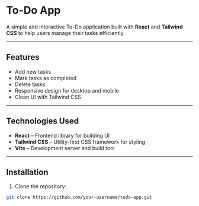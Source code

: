 # To-Do App

A simple and interactive To-Do application built with **React** and **Tailwind CSS** to help users manage their tasks efficiently.

---

## Features

- Add new tasks
- Mark tasks as completed
- Delete tasks
- Responsive design for desktop and mobile
- Clean UI with Tailwind CSS

---

## Technologies Used

- **React** – Frontend library for building UI
- **Tailwind CSS** – Utility-first CSS framework for styling
- **Vite** – Development server and build tool

---

## Installation

1. Clone the repository:

```bash
git clone https://github.com/your-username/todo-app.git
